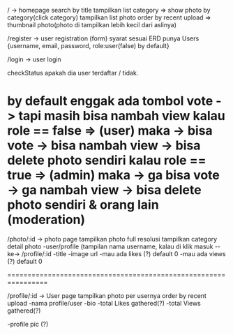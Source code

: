 / -> homepage
search by title
tampilkan list category => show photo by category(click category)
tampilkan list photo order by recent upload => thumbnail photo(photo di tampilkan lebih kecil dari aslinya)

/register -> user registration (form)
syarat sesuai ERD punya Users
{username, email, password, role:user(false) by default}

/login -> user login

checkStatus apakah dia user terdaftar / tidak.

by default enggak ada tombol vote
-> tapi masih bisa nambah view
kalau role == false => (user) maka
-> bisa vote
-> bisa nambah view
-> bisa delete photo sendiri
kalau role == true => (admin) maka
-> ga bisa vote
-> ga nambah view
-> bisa delete photo sendiri & orang lain (moderation)
================================================================

/photo/:id -> photo page
tampilkan photo full resolusi
tampilkan category
detail photo
-user/profile (tampilan nama username, kalau di klik masuk --ke-> /profile/:id
-title
-image url
-mau ada likes (?) default 0
-mau ada views (?) default 0

================================================================

/profile/:id -> User page
tampilkan photo per usernya order by recent upload
-nama profile/user
-bio
-total Likes gathered(?)
-total Views gathered(?)

-profile pic (?)
